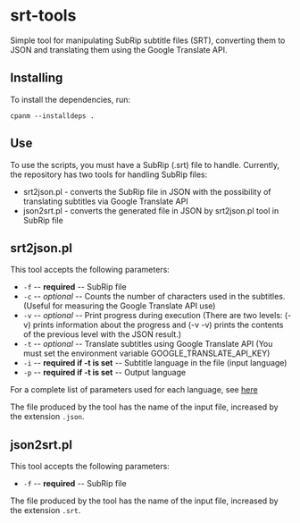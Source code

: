 # srt-tools
Simple tool for manipulating SubRip subtitle files (SRT), converting them to JSON and translating them using the Google Translate API.


Installing
----------

To install the dependencies, run:

    cpanm --installdeps .

Use
---

To use the scripts, you must have a SubRip (.srt) file to handle. Currently, the repository has two tools for handling SubRip files:

- srt2json.pl - converts the SubRip file in JSON with the possibility of translating subtitles via Google Translate API
- json2srt.pl - converts the generated file in JSON by srt2json.pl tool in SubRip file

srt2json.pl
-----------

This tool accepts the following parameters:
- `-f` -- **required** -- SubRip file
- `-c` -- *optional* -- Counts the number of characters used in the subtitles. (Useful for measuring the Google Translate API use)
- `-v` -- *optional* -- Print progress during execution (There are two levels: (-v) prints information about the progress and (-v -v) prints the contents of the previous level with the JSON result.)
- `-t` -- *optional* -- Translate subtitles using Google Translate API (You must set the environment variable GOOGLE_TRANSLATE_API_KEY)
- `-i` -- **required if -t is set** -- Subtitle language in the file (input language)
- `-p` -- **required if -t is set** -- Output language

For a complete list of parameters used for each language, see [here](https://cloud.google.com/translate/v2/using_rest#language-params)

The file produced by the tool has the name of the input file, increased by the extension `.json`.

json2srt.pl
-----------

This tool accepts the following parameters:
- `-f` -- **required** -- SubRip file

The file produced by the tool has the name of the input file, increased by the extension `.srt`.
